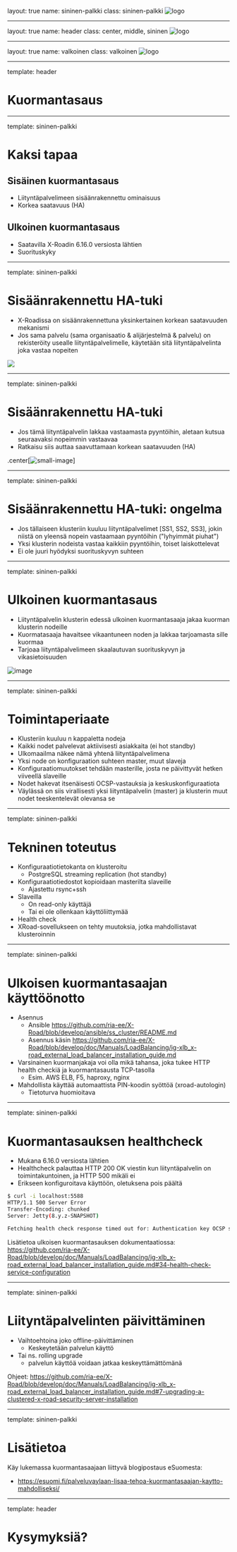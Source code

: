 layout: true
name: sininen-palkki
class: sininen-palkki
![logo](../suomifi_logo.svg)

---
layout: true
name: header
class: center, middle, sininen
![logo](../suomifi_logo.svg)

---
layout: true
name: valkoinen
class: valkoinen
![logo](../suomifi_logo.svg)

<!--DON'T TOUCH ABOVE THIS !!!!!! -->
---

template: header

# Kuormantasaus

---

template: sininen-palkki

# Kaksi tapaa
## Sisäinen kuormantasaus
* Liityntäpalvelimeen sisäänrakennettu ominaisuus
* Korkea saatavuus (HA)

## Ulkoinen kuormantasaus
* Saatavilla X-Roadin 6.16.0 versiosta lähtien
* Suorituskyky

---

template: sininen-palkki

# Sisäänrakennettu HA-tuki

* X-Roadissa on sisäänrakennettuna yksinkertainen korkean saatavuuden mekanismi
* Jos sama palvelu (sama organisaatio & alijärjestelmä & palvelu) on rekisteröity usealle liityntäpalvelimelle, käytetään sitä liityntäpalvelinta joka vastaa nopeiten

![](../images/internal-load-balancer.png)

---

template: sininen-palkki

# Sisäänrakennettu HA-tuki

* Jos tämä liityntäpalvelin lakkaa vastaamasta pyyntöihin, aletaan kutsua seuraavaksi nopeimmin vastaavaa
* Ratkaisu siis auttaa saavuttamaan korkean saatavuuden (HA)

.center[![small-image](../images/internal-load-balancer.png)]

---

template: sininen-palkki

# Sisäänrakennettu HA-tuki: ongelma

* Jos tällaiseen klusteriin kuuluu liityntäpalvelimet [SS1, SS2, SS3], jokin niistä on
yleensä nopein vastaamaan pyyntöihin ("lyhyimmät piuhat")
* Yksi klusterin nodeista vastaa kaikkiin pyyntöihin, toiset laiskottelevat
* Ei ole juuri hyödyksi suorituskyvyn suhteen

---

template: sininen-palkki

# Ulkoinen kuormantasaus

* Liityntäpalvelin klusterin edessä ulkoinen kuormantasaaja jakaa kuorman klusterin nodeille
* Kuormatasaaja havaitsee vikaantuneen noden ja lakkaa tarjoamasta sille kuormaa
* Tarjoaa liityntäpalvelimeen skaalautuvan suorituskyvyn ja vikasietoisuuden

![image](../images/external-load-balancer.png)

---

template: sininen-palkki

# Toimintaperiaate

* Klusteriin kuuluu n kappaletta nodeja
* Kaikki nodet palvelevat aktiivisesti asiakkaita (ei hot standby)
* Ulkomaailma näkee nämä yhtenä liityntäpalvelimena
* Yksi node on konfiguraation suhteen master, muut slaveja
* Konfiguraatiomuutokset tehdään masterille, josta ne päivittyvät hetken viiveellä slaveille
* Nodet hakevat itsenäisesti OCSP-vastauksia ja keskuskonfiguraatiota
* Väylässä on siis virallisesti yksi liityntäpalvelin (master) ja klusterin muut nodet teeskentelevät olevansa se

---

template: sininen-palkki

# Tekninen toteutus

* Konfiguraatiotietokanta on klusteroitu
  * PostgreSQL streaming replication (hot standby)
* Konfiguraatiotiedostot kopioidaan masterilta slaveille
  * Ajastettu rsync+ssh
* Slaveilla
  * On read-only käyttäjä
  * Tai ei ole ollenkaan käyttöliittymää
* Health check
* XRoad-sovellukseen on tehty muutoksia, jotka mahdollistavat klusteroinnin

---

template: sininen-palkki

# Ulkoisen kuormantasaajan käyttöönotto

* Asennus
  * Ansible https://github.com/ria-ee/X-Road/blob/develop/ansible/ss_cluster/README.md
  * Asennus käsin https://github.com/ria-ee/X-Road/blob/develop/doc/Manuals/LoadBalancing/ig-xlb_x-road_external_load_balancer_installation_guide.md
* Varsinainen kuormanjakaja voi olla mikä tahansa, joka tukee HTTP health checkiä ja kuormantasausta TCP-tasolla
  * Esim. AWS ELB, F5, haproxy, nginx
* Mahdollista käyttää automaattista PIN-koodin syöttöä (xroad-autologin)
  * Tietoturva huomioitava

---

template: sininen-palkki

# Kuormantasauksen healthcheck

* Mukana 6.16.0 versiosta lähtien
* Healthcheck palauttaa HTTP 200 OK viestin kun liityntäpalvelin on toimintakuntoinen, ja HTTP 500 mikäli ei
* Erikseen konfiguroitava käyttöön, oletuksena pois päältä

```bash
$ curl -i localhost:5588
HTTP/1.1 500 Server Error
Transfer-Encoding: chunked
Server: Jetty(8.y.z-SNAPSHOT)

Fetching health check response timed out for: Authentication key OCSP status
```

Lisätietoa ulkoisen kuormantasauksen dokumentaatiossa: https://github.com/ria-ee/X-Road/blob/develop/doc/Manuals/LoadBalancing/ig-xlb_x-road_external_load_balancer_installation_guide.md#34-health-check-service-configuration

---

template: sininen-palkki

# Liityntäpalvelinten päivittäminen

* Vaihtoehtoina joko offline-päivittäminen 
    - Keskeytetään palvelun käyttö
* Tai ns. rolling upgrade
    - palvelun käyttöä voidaan jatkaa keskeyttämättömänä

Ohjeet: 
https://github.com/ria-ee/X-Road/blob/develop/doc/Manuals/LoadBalancing/ig-xlb_x-road_external_load_balancer_installation_guide.md#7-upgrading-a-clustered-x-road-security-server-installation

---

template: sininen-palkki

# Lisätietoa

Käy lukemassa kuormantasaajaan liittyvä blogipostaus eSuomesta:
- https://esuomi.fi/palveluvaylaan-lisaa-tehoa-kuormantasaajan-kaytto-mahdolliseksi/

---

template: header

# Kysymyksiä?
